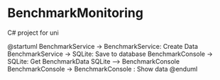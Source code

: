 # BenchmarkMonitoring
 C# project for uni

@startuml
BenchmarkService -> BenchmarkService: Create Data
BenchmarkService -> SQLite: Save to database
BenchmarkConsole -> SQLite: Get BenchmarkData
SQLite --> BenchmarkConsole 
BenchmarkConsole -> BenchmarkConsole : Show data
@enduml